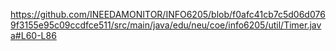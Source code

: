 https://github.com/INEEDAMONITOR/INFO6205/blob/f0afc41cb7c5d06d0769f3155e95c09ccdfce511/src/main/java/edu/neu/coe/info6205/util/Timer.java#L60-L86